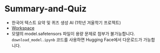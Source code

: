 # Summary-and-Quiz
- 한국어 텍스트 요약 및 퀴즈 생성 AI (1학년 겨울학기 프로젝트)
- [Workspace](https://sj92.notion.site/Project-Summary-Quiz-AI-17fc5a5ee03680f9a3e4c8f4a39508f9?pvs=74)
- 모델의 model.safetensors 파일이 용량 문제로 첨부가 불가능합니다. `download_model.ipynb` 코드를 사용하면 Hugging Face에서 다운로드가 가능합니다.
